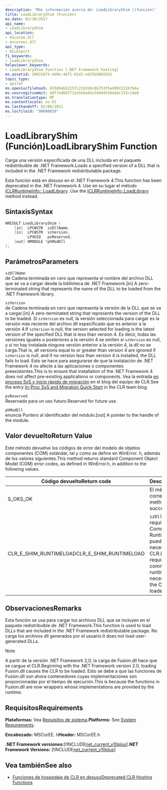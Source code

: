```yaml
---
description: 'Más información acerca de: LoadLibraryShim ((función)'
title: LoadLibraryShim (Función)
ms.date: 03/30/2017
api_name:
- LoadLibraryShim
api_location:
- mscoree.dll
- mscoreei.dll
api_type:
- DLLExport
f1_keywords:
- LoadLibraryShim
helpviewer_keywords:
- LoadLibraryShim function [.NET Framework hosting]
ms.assetid: 30931874-4d0e-4df1-b3d1-e425b50655d1
topic_type:
- apiref
ms.openlocfilehash: 829d64b5215fc21b2d8c8b753f5ad99212267b6a
ms.sourcegitcommit: ddf7edb67715a5b9a45e3dd44536dabc153c1de0
ms.translationtype: MT
ms.contentlocale: es-ES
ms.lasthandoff: 02/06/2021
ms.locfileid: "99680010"
---
```

# <a name="loadlibraryshim-function"></a><span data-ttu-id="94079-103">LoadLibraryShim (Función)</span><span class="sxs-lookup"><span data-stu-id="94079-103">LoadLibraryShim Function</span></span>

<span data-ttu-id="94079-104">Carga una versión especificada de una DLL incluida en el paquete redistribuible de .NET Framework.</span><span class="sxs-lookup"><span data-stu-id="94079-104">Loads a specified version of a DLL that is included in the .NET Framework redistributable package.</span></span>  
  
 <span data-ttu-id="94079-105">Esta función está en desuso en el .NET Framework 4.</span><span class="sxs-lookup"><span data-stu-id="94079-105">This function has been deprecated in the .NET Framework 4.</span></span> <span data-ttu-id="94079-106">Use en su lugar el método [ICLRRuntimeInfo:: LoadLibrary](iclrruntimeinfo-loadlibrary-method.md) .</span><span class="sxs-lookup"><span data-stu-id="94079-106">Use the [ICLRRuntimeInfo::LoadLibrary](iclrruntimeinfo-loadlibrary-method.md) method instead.</span></span>  
  
## <a name="syntax"></a><span data-ttu-id="94079-107">Sintaxis</span><span class="sxs-lookup"><span data-stu-id="94079-107">Syntax</span></span>  
  
```cpp  
HRESULT LoadLibraryShim (  
    [in]  LPCWSTR  szDllName,  
    [in]  LPCWSTR  szVersion,  
          LPVOID   pvReserved,  
    [out] HMODULE *phModDll  
);  
```  
  
## <a name="parameters"></a><span data-ttu-id="94079-108">Parámetros</span><span class="sxs-lookup"><span data-stu-id="94079-108">Parameters</span></span>  

 `szDllName`  
 <span data-ttu-id="94079-109">de Cadena terminada en cero que representa el nombre del archivo DLL que se va a cargar desde la biblioteca de .NET Framework.</span><span class="sxs-lookup"><span data-stu-id="94079-109">[in] A zero-terminated string that represents the name of the DLL to be loaded from the .NET Framework library.</span></span>  
  
 `szVersion`  
 <span data-ttu-id="94079-110">de Cadena terminada en cero que representa la versión de la DLL que se va a cargar.</span><span class="sxs-lookup"><span data-stu-id="94079-110">[in] A zero-terminated string that represents the version of the DLL to be loaded.</span></span> <span data-ttu-id="94079-111">Si `szVersion` es null, la versión seleccionada para cargar es la versión más reciente del archivo dll especificado que es anterior a la versión 4.</span><span class="sxs-lookup"><span data-stu-id="94079-111">If `szVersion` is null, the version selected for loading is the latest version of the specified DLL that is less than version 4.</span></span> <span data-ttu-id="94079-112">Es decir, todas las versiones iguales o posteriores a la versión 4 se omiten si `szVersion` es null, y si no hay instalada ninguna versión anterior a la versión 4, la dll no se carga.</span><span class="sxs-lookup"><span data-stu-id="94079-112">That is, all versions equal to or greater than version 4 are ignored if `szVersion` is null, and if no version less than version 4 is installed, the DLL fails to load.</span></span> <span data-ttu-id="94079-113">Esto se hace para asegurarse de que la instalación de .NET Framework 4 no afecte a las aplicaciones o componentes preexistentes.</span><span class="sxs-lookup"><span data-stu-id="94079-113">This is to ensure that installation of the .NET Framework 4 does not affect pre-existing applications or components.</span></span> <span data-ttu-id="94079-114">Vea la entrada [en proceso SxS y inicio rápido de migración](https://devblogs.microsoft.com/dotnet/in-proc-sxs-and-migration-quick-start/) en el blog del equipo de CLR.</span><span class="sxs-lookup"><span data-stu-id="94079-114">See the entry [In-Proc SxS and Migration Quick Start](https://devblogs.microsoft.com/dotnet/in-proc-sxs-and-migration-quick-start/) in the CLR team blog.</span></span>  
  
 `pvReserved`  
 <span data-ttu-id="94079-115">Reservado para un uso futuro.</span><span class="sxs-lookup"><span data-stu-id="94079-115">Reserved for future use.</span></span>  
  
 `phModDll`  
 <span data-ttu-id="94079-116">enuncia Puntero al identificador del módulo.</span><span class="sxs-lookup"><span data-stu-id="94079-116">[out] A pointer to the handle of the module.</span></span>  
  
## <a name="return-value"></a><span data-ttu-id="94079-117">Valor devuelto</span><span class="sxs-lookup"><span data-stu-id="94079-117">Return Value</span></span>  

 <span data-ttu-id="94079-118">Este método devuelve los códigos de error del modelo de objetos componentes (COM) estándar, tal y como se define en WinError. h, además de los valores siguientes.</span><span class="sxs-lookup"><span data-stu-id="94079-118">This method returns standard Component Object Model (COM) error codes, as defined in WinError.h, in addition to the following values.</span></span>  
  
|<span data-ttu-id="94079-119">Código devuelto</span><span class="sxs-lookup"><span data-stu-id="94079-119">Return code</span></span>|<span data-ttu-id="94079-120">Descripción</span><span class="sxs-lookup"><span data-stu-id="94079-120">Description</span></span>|  
|-----------------|-----------------|  
|<span data-ttu-id="94079-121">S_OK</span><span class="sxs-lookup"><span data-stu-id="94079-121">S_OK</span></span>|<span data-ttu-id="94079-122">El método se completó correctamente.</span><span class="sxs-lookup"><span data-stu-id="94079-122">The method completed successfully.</span></span>|  
|<span data-ttu-id="94079-123">CLR_E_SHIM_RUNTIMELOAD</span><span class="sxs-lookup"><span data-stu-id="94079-123">CLR_E_SHIM_RUNTIMELOAD</span></span>|<span data-ttu-id="94079-124">`szDllName`La carga requiere cargar el Common Language Runtime (CLR) y no se puede cargar la versión necesaria de CLR.</span><span class="sxs-lookup"><span data-stu-id="94079-124">Loading `szDllName` requires loading the common language runtime (CLR), and the necessary version of the CLR cannot be loaded.</span></span>|  
  
## <a name="remarks"></a><span data-ttu-id="94079-125">Observaciones</span><span class="sxs-lookup"><span data-stu-id="94079-125">Remarks</span></span>  

 <span data-ttu-id="94079-126">Esta función se usa para cargar los archivos DLL que se incluyen en el paquete redistribuible de .NET Framework.</span><span class="sxs-lookup"><span data-stu-id="94079-126">This function is used to load DLLs that are included in the .NET Framework redistributable package.</span></span> <span data-ttu-id="94079-127">No carga los archivos dll generados por el usuario.</span><span class="sxs-lookup"><span data-stu-id="94079-127">It does not load user-generated DLLs.</span></span>  
  
> [!NOTE]
> <span data-ttu-id="94079-128">A partir de la versión .NET Framework 2,0, la carga de Fusion.dll hace que se cargue el CLR.</span><span class="sxs-lookup"><span data-stu-id="94079-128">Beginning with the .NET Framework version 2.0, loading Fusion.dll causes the CLR to be loaded.</span></span> <span data-ttu-id="94079-129">Esto se debe a que las funciones de Fusion.dll son ahora contenedores cuyas implementaciones son proporcionadas por el tiempo de ejecución.</span><span class="sxs-lookup"><span data-stu-id="94079-129">This is because the functions in Fusion.dll are now wrappers whose implementations are provided by the runtime.</span></span>  
  
## <a name="requirements"></a><span data-ttu-id="94079-130">Requisitos</span><span class="sxs-lookup"><span data-stu-id="94079-130">Requirements</span></span>  

 <span data-ttu-id="94079-131">**Plataformas:** Vea [Requisitos de sistema](../../get-started/system-requirements.md).</span><span class="sxs-lookup"><span data-stu-id="94079-131">**Platforms:** See [System Requirements](../../get-started/system-requirements.md).</span></span>  
  
 <span data-ttu-id="94079-132">**Encabezado:** MSCorEE. h</span><span class="sxs-lookup"><span data-stu-id="94079-132">**Header:** MSCorEE.h</span></span>  
  
 <span data-ttu-id="94079-133">**.NET Framework versiones:**[!INCLUDE[net_current_v10plus](../../../../includes/net-current-v10plus-md.md)]</span><span class="sxs-lookup"><span data-stu-id="94079-133">**.NET Framework Versions:** [!INCLUDE[net_current_v10plus](../../../../includes/net-current-v10plus-md.md)]</span></span>  
  
## <a name="see-also"></a><span data-ttu-id="94079-134">Vea también</span><span class="sxs-lookup"><span data-stu-id="94079-134">See also</span></span>

- [<span data-ttu-id="94079-135">Funciones de hospedaje de CLR en desuso</span><span class="sxs-lookup"><span data-stu-id="94079-135">Deprecated CLR Hosting Functions</span></span>](deprecated-clr-hosting-functions.md)
